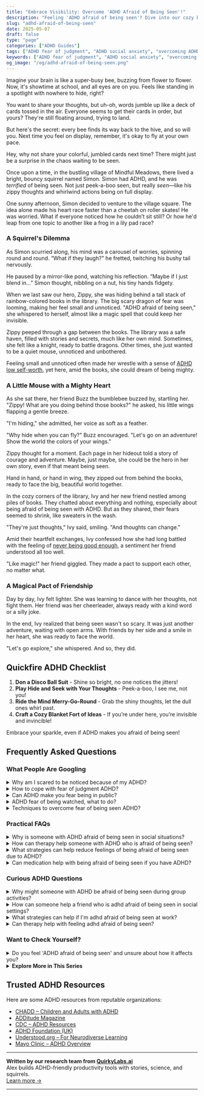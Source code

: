 ```yaml
---
title: "Embrace Visibility: Overcome 'ADHD Afraid of Being Seen'!"
description: "Feeling 'ADHD afraid of being seen'? Dive into our cozy blog for insights on embracing your unique buzz. You're not alone; let's find your hive together!"
slug: "adhd-afraid-of-being-seen"
date: 2025-05-07
draft: false
type: "page"
categories: ["ADHD Guides"]
tags: ["ADHD fear of judgment", "ADHD social anxiety", "overcoming ADHD stigma", "ADHD self-expression", "ADHD and public speaking", "ADHD emotional support", "ADHD acceptance strategies"]
keywords: ["ADHD fear of judgment", "ADHD social anxiety", "overcoming ADHD stigma", "ADHD self-expression", "ADHD and public speaking", "ADHD emotional support", "ADHD acceptance strategies"]
og_image: "/og/adhd-afraid-of-being-seen.png"
---
```


Imagine your brain is like a super-busy bee, buzzing from flower to flower. Now, it's showtime at school, and all eyes are on you. Feels like standing in a spotlight with nowhere to hide, right?

You want to share your thoughts, but uh-oh, words jumble up like a deck of cards tossed in the air. Everyone seems to get their cards in order, but yours? They're still floating around, trying to land.

But here's the secret: every bee finds its way back to the hive, and so will you. Next time you feel on display, remember, it's okay to fly at your own pace.

Hey, why not share your colorful, jumbled cards next time? There might just be a surprise in the chaos waiting to be seen.

Once upon a time, in the bustling village of Mindful Meadows, there lived a bright, bouncy squirrel named Simon. Simon had ADHD, and he was *terrified* of being seen. Not just peek-a-boo seen, but really *seen*—like his zippy thoughts and whirlwind actions being on full display.

One sunny afternoon, Simon decided to venture to the village square. The idea alone made his heart race faster than a cheetah on roller skates! He was worried. What if everyone noticed how he couldn’t sit still? Or how he'd leap from one topic to another like a frog in a lily pad race?

### A Squirrel's Dilemma

As Simon scurried along, his mind was a carousel of worries, spinning round and round. “What if they laugh?" he fretted, twitching his bushy tail nervously.

He paused by a mirror-like pond, watching his reflection. “Maybe if I just blend in…” Simon thought, nibbling on a nut, his tiny hands fidgety.

When we last saw our hero, Zippy, she was hiding behind a tall stack of rainbow-colored books in the library. The big scary dragon of fear was looming, making her feel small and unnoticed. "ADHD afraid of being seen," she whispered to herself, almost like a magic spell that could keep her invisible.

Zippy peeped through a gap between the books. The library was a safe haven, filled with stories and secrets, much like her own mind. Sometimes, she felt like a knight, ready to battle dragons. Other times, she just wanted to be a quiet mouse, unnoticed and unbothered.

Feeling small and unnoticed often made her wrestle with a sense of [ADHD low self-worth](/pages/adhd-low-self-worth/), yet here, amid the books, she could dream of being mighty.

### A Little Mouse with a Mighty Heart

As she sat there, her friend Buzz the bumblebee buzzed by, startling her. "Zippy! What are you doing behind those books?" he asked, his little wings flapping a gentle breeze.

"I'm hiding," she admitted, her voice as soft as a feather.

"Why hide when you can fly?" Buzz encouraged. "Let's go on an adventure! Show the world the colors of your wings."

Zippy thought for a moment. Each page in her hideout told a story of courage and adventure. Maybe, just maybe, she could be the hero in her own story, even if that meant being seen.

Hand in hand, or hand in wing, they zipped out from behind the books, ready to face the big, beautiful world together.

In the cozy corners of the library, Ivy and her new friend nestled among piles of books. They chatted about everything and nothing, especially about being afraid of being seen with ADHD. But as they shared, their fears seemed to shrink, like sweaters in the wash.

"They're just thoughts," Ivy said, smiling. "And thoughts can change."

Amid their heartfelt exchanges, Ivy confessed how she had long battled with the feeling of [never being good enough](/pages/adhd-never-good-enough/), a sentiment her friend understood all too well.

"Like magic!" her friend giggled. They made a pact to support each other, no matter what.

### A Magical Pact of Friendship

Day by day, Ivy felt lighter. She was learning to dance with her thoughts, not fight them. Her friend was her cheerleader, always ready with a kind word or a silly joke.

In the end, Ivy realized that being seen wasn't so scary. It was just another adventure, waiting with open arms. With friends by her side and a smile in her heart, she was ready to face the world.

"Let's go explore," she whispered. And so, they did.

## Quickfire ADHD Checklist

1. **Don a Disco Ball Suit** - Shine so bright, no one notices the jitters!
2. **Play Hide and Seek with Your Thoughts** - Peek-a-boo, I see me, not you!
3. **Ride the Mind Merry-Go-Round** - Grab the shiny thoughts, let the dull ones whirl past.
4. **Craft a Cozy Blanket Fort of Ideas** - If you’re under here, you’re invisible and invincible!

Embrace your sparkle, even if ADHD makes you afraid of being seen!

## Frequently Asked Questions



### What People Are Googling

<details><summary>Why am I scared to be noticed because of my ADHD?</summary><p>Feeling scared to be noticed because of ADHD is completely understandable and more common than you might think. Many times, this fear stems from a worry about being judged or misunderstood by others if ADHD-related behaviors are noticeable. It's important to remember that your unique traits and the way your brain works can also be sources of creativity and dynamism, even though they might feel overwhelming at times. Embrace your qualities, and know that seeking supportive communities and environments where your differences are celebrated can make a big difference in feeling more secure and valued.</p></details>
<details><summary>How to cope with fear of judgment ADHD?</summary><p>Absolutely, feeling judged is a really tough spot to be in, especially when you're juggling ADHD. One helpful approach is to remind yourself that everyone has their unique quirks and challenges—nobody's perfect! Try to surround yourself with supportive people who understand your experiences and can provide the encouragement you need. Also, practicing self-compassion can be a game-changer; treat yourself with the same kindness and understanding you would offer a good friend. These small steps can really help in managing those fears of judgment.</p></details>
<details><summary>Can ADHD make you fear being in public?</summary><p>Absolutely, it's quite common for people with ADHD to feel uneasy about being in public spaces. This can sometimes be linked to feeling overwhelmed by too much stimulation or a fear of unpredictable social interactions. Remember, it's okay and completely normal to feel this way. Finding strategies that comfort you, like having a familiar friend accompany you or planning your outings during less busy times, can really help ease that anxiety.</p></details>
<details><summary>ADHD fear of being watched, what to do?</summary><p>Feeling uneasy about being watched is quite common among those with ADHD, and you're definitely not alone in this. A good first step is to gently remind yourself that most people are more focused on their own actions rather than intensely observing others. Practicing mindfulness can also be very helpful; it allows you to center your thoughts and reduce feelings of anxiety. If this fear significantly impacts your day-to-day life, consider chatting with a therapist who understands ADHD and can offer strategies tailored to your needs. Remember, it’s okay to seek help and take your comfort seriously!</p></details>
<details><summary>Techniques to overcome fear of being seen ADHD?</summary><p>Absolutely, it's quite common to feel a bit nervous about how others perceive your ADHD traits, but remember, your unique qualities are a significant part of what makes you, you! A good start is to work on self-acceptance; embracing your ADHD can actually boost your confidence and reduce fears around being judged. Try connecting with others who share similar experiences through support groups or online communities; hearing how they navigate similar feelings can be incredibly reassuring and empowering. Also, consider educating those around you about ADHD, which can help demystify your experiences and build more understanding relationships. You’re doing wonderfully by just addressing this, so give yourself plenty of kindness along the way!</p></details>



### Practical FAQs

<details><summary>Why is someone with ADHD afraid of being seen in social situations?</summary><p>It’s totally understandable to feel a bit anxious about social situations when you have ADHD. This might stem from previous experiences where impulsivity or difficulties with focus led to misunderstandings or social faux pas. There's also the worry about being judged for behaviors that are simply part of your neurodivergent way of navigating the world. Remember, it’s okay to feel this way, and it’s also okay to seek spaces and people who make you feel accepted and understood.</p></details>
<details><summary>How can therapy help someone with ADHD who is afraid of being seen?</summary><p>Absolutely, therapy can be incredibly comforting and beneficial for someone with ADHD who might feel apprehensive about being in the spotlight. A therapist can provide a safe, non-judgmental space where you can explore these fears at your own pace. They can help you understand and manage the feelings of vulnerability that come with ADHD, such as fear of judgment or rejection. Over time, therapy can empower you to feel more confident and comfortable with being yourself, both privately and in social settings. It’s like having a supportive guide by your side as you navigate through your unique experiences and challenges.</p></details>
<details><summary>What strategies can help reduce feelings of being afraid of being seen due to ADHD?</summary><p>Absolutely, it’s completely normal to feel that way when you have ADHD. A good starting point is to engage in activities that boost your self-confidence and help you feel grounded. This could be anything from mindfulness exercises, which help reduce anxiety and improve focus, to joining support groups where you can connect with others who understand what you're going through. Remember, everyone has unique strengths and challenges, and embracing your whole self, ADHD included, can empower you to feel more secure and less fearful in social situations.</p></details>
<details><summary>Can medication help with being afraid of being seen if you have ADHD?</summary><p>Absolutely, it's quite common to feel apprehensive about being noticed or judged when you have ADHD, and that's perfectly okay. Medication can indeed help manage some of the symptoms of ADHD, such as impulsivity and distractibility, which might make social situations feel less daunting. However, it's also helpful to pair medication with other strategies like therapy or coaching to address those fears more directly. Together, these approaches can build your confidence and make social interactions more comfortable.</p></details>



### Curious ADHD Questions

<details><summary>Why might someone with ADHD be afraid of being seen during group activities?</summary><p>Absolutely, it's completely understandable to feel a bit apprehensive about being in the spotlight during group activities when you have ADHD. Sometimes, there’s a worry about being judged for being different, especially if past experiences haven’t been so positive. It’s also common to fear that one might accidentally interrupt or struggle to keep up with the pace of the group, which can feel a bit overwhelming. Remember, it's okay to take your time to become comfortable in group settings, and it’s perfectly fine to communicate your needs and boundaries to help make these situations more manageable for you.</p></details>
<details><summary>How can someone help a friend who is adhd afraid of being seen in social settings?</summary><p>Absolutely, it’s so thoughtful of you to want to support your friend! A great way to help is by offering to be their anchor in social settings. This means you could stay by their side, help steer conversations in a direction they’re comfortable with, and be attentive to their comfort levels, giving them subtle cues or an easy way out if things become overwhelming. Also, planning ahead together can ease a lot of anxiety—discussing what the setting will be like, who will be there, and having a signal for when they might need a break can really help them feel more secure and understood.</p></details>
<details><summary>What strategies can help if I'm adhd afraid of being seen at work?</summary><p>It's completely understandable to feel a bit apprehensive about how you're perceived at work, especially with ADHD in the mix. One helpful strategy is to identify a coworker or mentor whom you trust and feel safe discussing your concerns with; they can provide both support and a different perspective. Additionally, setting small, manageable goals can help boost your confidence and demonstrate your capabilities to your peers. Remember, everyone has unique strengths and challenges, and embracing your individuality can actually be a valuable asset to your team.</p></details>
<details><summary>Can therapy help with feeling adhd afraid of being seen?</summary><p>Absolutely, therapy can be a wonderful resource for tackling those feelings of fear around being seen with ADHD. It provides a safe space to explore these fears and understand their roots in a supportive and non-judgmental environment. A therapist can help you develop strategies to manage anxiety and increase your confidence. Over time, therapy can empower you to feel more secure and comfortable in your own skin, celebrating your unique strengths.</p></details>



### Want to Check Yourself?

<details><summary>Do you feel 'ADHD afraid of being seen' and unsure about how it affects you?</summary><p>Oh, absolutely, feeling apprehensive about being seen or judged because of ADHD is a common experience. This feeling often stems from past experiences of misunderstanding or criticism about behaviors that are typical for ADHD, such as forgetfulness or difficulty staying on task. It’s perfectly okay to feel this way, and you’re definitely not alone in these feelings. Acknowledging this fear is a brave first step toward managing how it affects you and finding ways to feel more secure and understood in your interactions.</p></details>

<script type="application/ld+json">
{
  "@context": "https://schema.org",
  "@type": "FAQPage",
  "mainEntity": [
    {
      "@type": "Question",
      "name": "Why am I scared to be noticed because of my ADHD?",
      "acceptedAnswer": {
        "@type": "Answer",
        "text": "Feeling scared to be noticed because of ADHD is completely understandable and more common than you might think. Many times, this fear stems from a worry about being judged or misunderstood by others if ADHD-related behaviors are noticeable. It's important to remember that your unique traits and the way your brain works can also be sources of creativity and dynamism, even though they might feel overwhelming at times. Embrace your qualities, and know that seeking supportive communities and environments where your differences are celebrated can make a big difference in feeling more secure and valued."
      }
    },
    {
      "@type": "Question",
      "name": "How to cope with fear of judgment ADHD?",
      "acceptedAnswer": {
        "@type": "Answer",
        "text": "Absolutely, feeling judged is a really tough spot to be in, especially when you're juggling ADHD. One helpful approach is to remind yourself that everyone has their unique quirks and challenges\u2014nobody's perfect! Try to surround yourself with supportive people who understand your experiences and can provide the encouragement you need. Also, practicing self-compassion can be a game-changer; treat yourself with the same kindness and understanding you would offer a good friend. These small steps can really help in managing those fears of judgment."
      }
    },
    {
      "@type": "Question",
      "name": "Can ADHD make you fear being in public?",
      "acceptedAnswer": {
        "@type": "Answer",
        "text": "Absolutely, it's quite common for people with ADHD to feel uneasy about being in public spaces. This can sometimes be linked to feeling overwhelmed by too much stimulation or a fear of unpredictable social interactions. Remember, it's okay and completely normal to feel this way. Finding strategies that comfort you, like having a familiar friend accompany you or planning your outings during less busy times, can really help ease that anxiety."
      }
    },
    {
      "@type": "Question",
      "name": "ADHD fear of being watched, what to do?",
      "acceptedAnswer": {
        "@type": "Answer",
        "text": "Feeling uneasy about being watched is quite common among those with ADHD, and you're definitely not alone in this. A good first step is to gently remind yourself that most people are more focused on their own actions rather than intensely observing others. Practicing mindfulness can also be very helpful; it allows you to center your thoughts and reduce feelings of anxiety. If this fear significantly impacts your day-to-day life, consider chatting with a therapist who understands ADHD and can offer strategies tailored to your needs. Remember, it\u2019s okay to seek help and take your comfort seriously!"
      }
    },
    {
      "@type": "Question",
      "name": "Techniques to overcome fear of being seen ADHD?",
      "acceptedAnswer": {
        "@type": "Answer",
        "text": "Absolutely, it's quite common to feel a bit nervous about how others perceive your ADHD traits, but remember, your unique qualities are a significant part of what makes you, you! A good start is to work on self-acceptance; embracing your ADHD can actually boost your confidence and reduce fears around being judged. Try connecting with others who share similar experiences through support groups or online communities; hearing how they navigate similar feelings can be incredibly reassuring and empowering. Also, consider educating those around you about ADHD, which can help demystify your experiences and build more understanding relationships. You\u2019re doing wonderfully by just addressing this, so give yourself plenty of kindness along the way!"
      }
    }
  ]
}
</script>
<script type="application/ld+json">
{
  "@context": "https://schema.org",
  "@type": "Article",
  "author": {
    "@type": "Person",
    "name": "QuirkyLabs",
    "url": "https://quirkylabs.ai/about"
  },
  "headline": "\"Embrace Visibility: Overcome 'ADHD Afraid of Being Seen'!\"",
  "mainEntityOfPage": "https://blog.quirkylabs.ai/pages/adhd-afraid-of-being-seen/",
  "datePublished": "2025-05-07"
}
</script>
<script type="application/ld+json">
{
  "@context": "https://schema.org",
  "@type": "BreadcrumbList",
  "itemListElement": [
    {
      "@type": "ListItem",
      "position": 1,
      "name": "Home",
      "item": "https://quirkylabs.ai/"
    },
    {
      "@type": "ListItem",
      "position": 2,
      "name": "Blog",
      "item": "https://blog.quirkylabs.ai/"
    },
    {
      "@type": "ListItem",
      "position": 3,
      "name": "\"Embrace Visibility: Overcome 'ADHD Afraid of Being Seen'!\"",
      "item": "https://blog.quirkylabs.ai/pages/adhd-afraid-of-being-seen/"
    }
  ]
}
</script>

<details>
<summary><strong>Explore More in This Series</strong></summary>

- [Adhd Carrying School Shame](/pages/adhd-carrying-school-shame/)
- [Adhd Feel Dumb](/pages/adhd-feel-dumb/)
- [Adhd Constant Self Doubt](/pages/adhd-constant-self-doubt/)
- [Adhd Always In Trouble](/pages/adhd-always-in-trouble/)
- [Adhd Fear Of Judgment](/pages/adhd-fear-of-judgment/)
- [Adhd Never Good Enough](/pages/adhd-never-good-enough/)
- [Adhd Working To Prove Worth](/pages/adhd-working-to-prove-worth/)
- [Adhd People Think Im Stupid](/pages/adhd-people-think-im-stupid/)
</details>



## Trusted ADHD Resources

Here are some ADHD resources from reputable organizations:

- [CHADD – Children and Adults with ADHD](https://chadd.org)
- [ADDitude Magazine](https://www.additudemag.com)
- [CDC – ADHD Resources](https://www.cdc.gov/ncbddd/adhd)
- [ADHD Foundation (UK)](https://www.adhdfoundation.org.uk)
- [Understood.org – For Neurodiverse Learning](https://www.understood.org)
- [Mayo Clinic – ADHD Overview](https://www.mayoclinic.org/diseases-conditions/adhd)


---

**Written by our research team from [QuirkyLabs.ai](https://quirkylabs.ai)**  
Alex builds ADHD-friendly productivity tools with stories, science, and squirrels.  
[Learn more →](https://quirkylabs.ai)

---